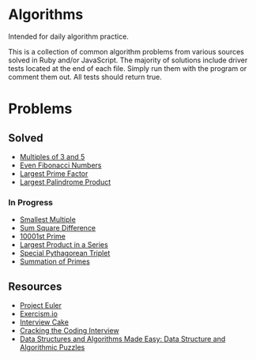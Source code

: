 # Algorithms
Intended for daily algorithm practice.

This is a collection of common algorithm problems from various sources solved in Ruby and/or JavaScript. The majority of solutions include driver tests located at the end of each file. Simply run them with the program or comment them out. All tests should return true.

# Problems
## Solved
+ [Multiples of 3 and 5](multiples_of_3_and_5)
+ [Even Fibonacci Numbers](even_fibonacci_numbers)
+ [Largest Prime Factor](largest_prime_factor)
+ [Largest Palindrome Product](largest_palindrome_product)

### In Progress
+ [Smallest Multiple](smallest_multiple)
+ [Sum Square Difference](sum_square_difference)
+ [10001st Prime](10001st_prime)
+ [Largest Product in a Series](largest_product_in_a_series)
+ [Special Pythagorean Triplet](special_pythagorean_triplet)
+ [Summation of Primes](summation_of_primes)

## Resources
+ [Project Euler](https://projecteuler.net/)
+ [Exercism.io](http://exercism.io/)
+ [Interview Cake](https://www.interviewcake.com/)
+ [Cracking the Coding Interview](http://www.eenadupratibha.net/Engineering-Colleges/Engineering-Jobs/Documents/crackingthecodinginterview.pdf)
+ [Data Structures and Algorithms Made Easy: Data Structure and Algorithmic Puzzles](http://www.amazon.com/Data-Structures-Algorithms-Made-Easy/dp/145654988X)